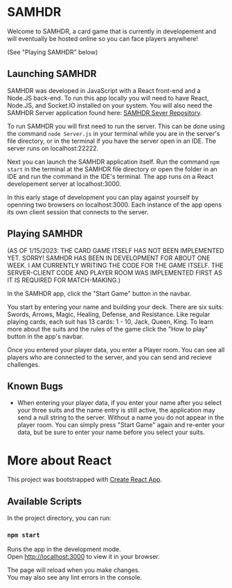 # SAMHDR

Welcome to SAMHDR, a card game that is currently in developement and will eventually be hosted online so you can face players anywhere!

(See "Playing SAMHDR" below)

## Launching SAMHDR

SAMHDR was developed in JavaScript with a React front-end and a Node.JS back-end. To run this app locally you will need to have React, Node.JS, and Socket.IO installed on your system. You will also need the SAMHDR Server application found here: [SAMHDR Sever Repository](https://github.com/chrisdemonte/Samhdr-Server).

To run SAMHDR you will first need to run the server. This can be done using the command `node Server.js` in your terminal while you are in the server's file directory, or in the terminal if you have the server open in an IDE. The server runs on localhost:22222.

Next you can launch the SAMHDR application itself. Run the command `npm start` in the terminal at the SAMHDR file directory or open the folder in an IDE and run the command in the IDE's terminal. The app runs on a React developement server at localhost:3000.

In this early stage of development you can play against yourself by openning two browsers on localhost:3000. Each instance of the app opens its own client session that connects to the server.

## Playing SAMHDR

(AS OF 1/15/2023: THE CARD GAME ITSELF HAS NOT BEEN IMPLEMENTED YET. SORRY! SAMHDR HAS BEEN IN DEVELOPMENT FOR ABOUT ONE WEEK. I AM CURRENTLY WRITING THE CODE FOR THE GAME ITSELF. THE SERVER-CLIENT CODE AND PLAYER ROOM WAS IMPLEMENTED FIRST AS IT IS REQUIRED FOR MATCH-MAKING.)

In the SAMHDR app, click the "Start Game" button in the navbar. 

You start by entering your name and building your deck. There are six suits: Swords, Arrows, Magic, Healing, Defense, and Resistance. Like regular playing cards, each suit has 13 cards: 1 - 10, Jack, Queen, King. To learn more about the suits and the rules of the game click the "How to play" button in the app's navbar. 

Once you entered your player data, you enter a Player room. You can see all players who are connected to the server, and you can send and recieve challenges.

## Known Bugs

- When entering your player data, if you enter your name after you select your three suits and the name entry is still active, the application may send a null string to the server. Without a name you do not appear in the player room. You can simply press "Start Game" again and re-enter your data, but be sure to enter your name before you select your suits. 

# More about React

This project was bootstrapped with [Create React App](https://github.com/facebook/create-react-app).

## Available Scripts

In the project directory, you can run:

### `npm start`

Runs the app in the development mode.\
Open [http://localhost:3000](http://localhost:3000) to view it in your browser.

The page will reload when you make changes.\
You may also see any lint errors in the console.
